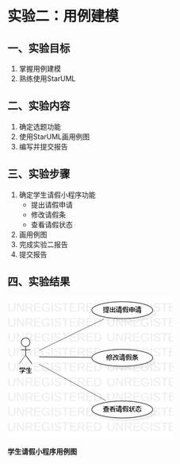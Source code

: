 # 实验二：用例建模

## 一、实验目标

1. 掌握用例建模
2. 熟练使用StarUML

## 二、实验内容

1. 确定选题功能
2. 使用StarUML画用例图
3. 编写并提交报告

## 三、实验步骤

1. 确定学生请假小程序功能
   - 提出请假申请
   - 修改请假条
   - 查看请假状态
2. 画用例图
3. 完成实验二报告
4. 提交报告

## 四、实验结果

  ![学生请假小程序用例图](./Lab2_UseCaseDiagram1.jpg)  

**学生请假小程序用例图**
